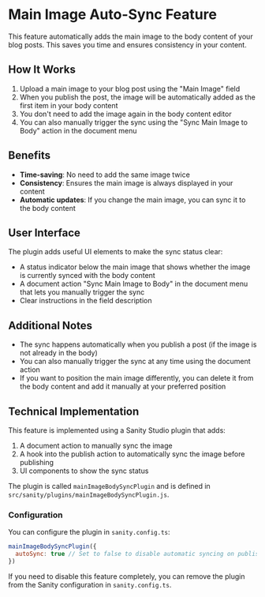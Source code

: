 # Main Image Auto-Sync Feature

This feature automatically adds the main image to the body content of your blog posts. This saves you time and ensures consistency in your content.

## How It Works

1. Upload a main image to your blog post using the "Main Image" field
2. When you publish the post, the image will be automatically added as the first item in your body content
3. You don't need to add the image again in the body content editor
4. You can also manually trigger the sync using the "Sync Main Image to Body" action in the document menu

## Benefits

- **Time-saving**: No need to add the same image twice
- **Consistency**: Ensures the main image is always displayed in your content
- **Automatic updates**: If you change the main image, you can sync it to the body content

## User Interface

The plugin adds useful UI elements to make the sync status clear:

- A status indicator below the main image that shows whether the image is currently synced with the body content
- A document action "Sync Main Image to Body" in the document menu that lets you manually trigger the sync
- Clear instructions in the field description

## Additional Notes

- The sync happens automatically when you publish a post (if the image is not already in the body)
- You can also manually trigger the sync at any time using the document action
- If you want to position the main image differently, you can delete it from the body content and add it manually at your preferred position

## Technical Implementation

This feature is implemented using a Sanity Studio plugin that adds:

1. A document action to manually sync the image
2. A hook into the publish action to automatically sync the image before publishing
3. UI components to show the sync status

The plugin is called `mainImageBodySyncPlugin` and is defined in `src/sanity/plugins/mainImageBodySyncPlugin.js`.

### Configuration

You can configure the plugin in `sanity.config.ts`:

```js
mainImageBodySyncPlugin({
  autoSync: true // Set to false to disable automatic syncing on publish
})
```

If you need to disable this feature completely, you can remove the plugin from the Sanity configuration in `sanity.config.ts`. 